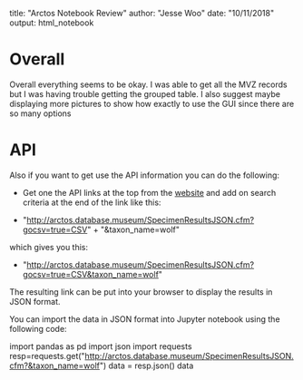 title: "Arctos Notebook Review"
author: "Jesse Woo"
date: "10/11/2018"
output: html_notebook

# Overall
Overall everything seems to be okay. I was able to get all the MVZ records but I was having trouble getting the grouped table. I also suggest maybe displaying more pictures to show how exactly to use the GUI since there are so many options

# API
Also if you want to get use the API information you can do the following:

- Get one the API links at the top from the [website]("https://arctos.database.museum/api/specsrch") and add on search criteria at the end of the link like this:

- "http://arctos.database.museum/SpecimenResultsJSON.cfm?gocsv=true=CSV" + "&taxon_name=wolf"

which gives you this:

- "http://arctos.database.museum/SpecimenResultsJSON.cfm?gocsv=true=CSV&taxon_name=wolf"

The resulting link can be put into your browser to display the results in JSON format.

You can import the data in JSON format into Jupyter notebook using the following code:

import pandas as pd
import json
import requests
resp=requests.get("http://arctos.database.museum/SpecimenResultsJSON.cfm?&taxon_name=wolf")
data = resp.json()
data
